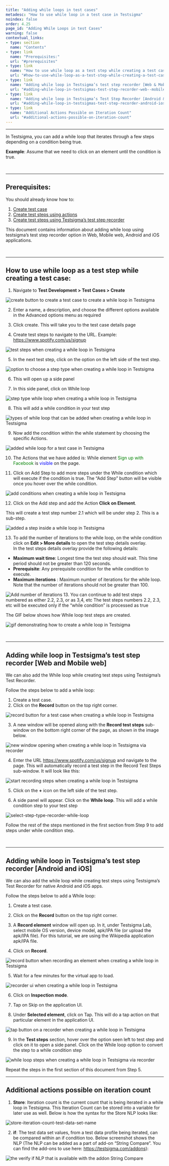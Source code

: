 ```yaml
---
title: "Adding while loops in test cases"
metadesc: "How to use while loop in a test case in Testsigma"
noindex: false
order: 4.25
page_id: "Adding While Loops in test Cases"
warning: false
contextual_links:
- type: section
  name: "Contents"
- type: link
  name: "Prerequisites:"
  url: "#prerequisites"
- type: link
  name: "How to use while loop as a test step while creating a test case:"
  url: "#how-to-use-while-loop-as-a-test-step-while-creating-a-test-case"
- type: link
  name: "Adding while loop in Testsigma’s test step recorder [Web & Mobile web]"
  url: "#adding-while-loop-in-testsigmas-test-step-recorder-web--mobile-web"
- type: link
  name: "Adding while loop in Testsigma’s Test Step Recorder [Android &iOS]"
  url: "#adding-while-loop-in-testsigmas-test-step-recorder-android-ios"
- type: link
  name: "Additional Actions Possible on Iteration Count"
  url: "#additional-actions-possible-on-iteration-count"
---
```


---

In Testsigma, you can add a while loop that iterates through a few steps depending on a condition being true.

**Example**: Assume that we need to click on an element until the condition is true.

&emsp;

---
## **Prerequisites:**

You should already know how to:

 1. [Create test case](https://testsigma.com/docs/test-cases/manage/add-edit-delete/)
 2. [Create test steps using actions](https://testsigma.com/docs/test-cases/create-steps-nl/overview/)
 3. [Create test steps using Testsigma’s test step recorder](https://testsigma.com/docs/test-cases/create-steps-recorder/web-apps/overview/)

This document contains information about adding while loop using testsigma’s test step recorder option in Web, Mobile web, Android and iOS applications.

&emsp;

---
## **How to use while loop as a test step while creating a test case:**

 1. Navigate to **Test Development > Test Cases > Create**

![create button to create a test case to create a while loop in Testsigma](https://s3.amazonaws.com/static-docs.testsigma.com/new_images/test-cases/step-types/while-loop/create-button-test-cases-while-loop.png)

 2. Enter a name, a description, and choose the different options available in the Advanced options menu as required

 3. Click create. This will take you to the test case details page

 4. Create test steps to navigate to the URL. Example: <https://www.spotify.com/us/signup>

![test steps when creating a while loop in Testsigma](https://docs.testsigma.com/images/while-loop/test-steps-while-loop.png)

 5. In the next test step, click on the option on the left side of the test step.

![option to choose a step type when creating a while loop in Testsigma](https://docs.testsigma.com/images/while-loop/option-to-choose-step-type-while-loop.png)

 6. This will open up a side panel

 7. In this side panel, click on While loop

![step type while loop when creating a while loop in Testsigma](https://docs.testsigma.com/images/while-loop/step-type-while-loop.png)

 8. This will add a while condition in your test step

![types of while loop that can be added when creating a while loop in Testsigma](https://docs.testsigma.com/images/while-loop/types-of-while-loop.png)

 9. Now add the condition within the while statement by choosing the specific Actions.

![added while loop for a test case in Testsigma](https://docs.testsigma.com/images/while-loop/added-while-loop.png)

 10. The Actions that we have added is: While element <span Style="color:green">Sign up with Facebook</span> is <span style="color:blue">visible</span> on the page.

 11. Click on Add Step to add more steps under the While condition which will execute if the condition is true. The “Add Step” button will be visible once you hover over the while condition.

![add conditions when creating a while loop in Testsigma](https://docs.testsigma.com/images/while-loop/add-conditions-for-while-loop.png)

 12. Click on the Add step and add the Action   **Click on Element**.

This will create a test step number 2.1 which will be under step 2. This is a sub-step.

![added a step inside a while loop in Testsigma](https://docs.testsigma.com/images/while-loop/added-click-step-inside-a-while-loop.png)

13. To add the number of iterations to the while loop, on the while condition click on **Edit > More details** to open the test step details overlay. <br>
In the test steps details overlay provide the following details:<br>

<ul><li><strong>Maximum wait time</strong>: Longest time the test step should wait. This time period should not be greater than 120 seconds.</li>
          <li><strong>Prerequisite</strong>: Any prerequisite condition for the while condition to execute.</li>
          <li><strong>Maximum iterations</strong> : Maximum number of iterations for the while loop. Note that the number of iterations should not be greater than 100.</li>
</ul>

![Add number of iterations](https://s3.amazonaws.com/static-docs.testsigma.com/new_images/test-management/test-plans/overview/while_loop_test_step_2.png)
 13. You can continue to add test steps numbered as either 2.2, 2.3, or as 3,4, etc
The test steps numbers 2.2, 2.3, etc will be executed only if the “while condition” is processed as true

The GIF below shows how While loop test steps are created.

![gif demonstrating how to create a while loop in Testsigma](https://docs.testsigma.com/images/while-loop/gif-creating-while-loop.gif)

&emsp;

---
## **Adding while loop in Testsigma’s test step recorder [Web and Mobile web]**

We can also add the While loop while creating test steps
using Testsigma’s Test Recorder.

Follow the steps below to add a while loop:

1. Create a test case.
2. Click on the **Record** button on the top right corner.

 ![record button for a test case when creating a while loop in Testsigma](https://docs.testsigma.com/images/while-loop/record-button-for-a-test-case-while-loop.png)

3. A new window will be opened along with the **Record test steps** sub-window on the bottom right corner of the page, as shown in the image below.

![new window opening when creating a while loop in Testsigma via recorder](https://docs.testsigma.com/images/while-loop/new-window-recorder-while-loop.png)

4. Enter the URL <https://www.spotify.com/us/signup> and navigate to the page. This will automatically record a test step in the Record Test Steps sub-window. It will look like this:

![start recording steps when creating a while loop in Testsigma](https://docs.testsigma.com/images/while-loop/to-record-steps-while-loop.png)

5. Click on the **+** icon on the left side of the test step.

6. A side panel will appear. Click on the **While loop**. This will add a while condition step to your test step

![select-step-type-recorder-while-loop](https://docs.testsigma.com/images/while-loop/select-step-type-recorder-while-loop.png)

Follow the rest of the steps mentioned in the first section from Step 9 to add steps under while condition step.

&emsp;

---
## **Adding while loop in Testsigma’s test step recorder [Android and iOS]**

We can also add the while loop while creating test steps using Testsigma’s Test Recorder for native Android and iOS apps.

Follow the steps below to add a While loop:

1. Create a test case.

2. Click on the **Record** button on the top right corner.

3. A **Record element** window will open up. In it, under Testsigma Lab, select mobile OS version, device model, apk/IPA file (or upload the apk/IPA file). For this tutorial, we are using the Wikipedia application apk/IPA file.

4. Click on **Record**.

 ![record button when recording an element when creating a while loop in Testsigma](https://docs.testsigma.com/images/while-loop/record-button-record-element-while-loop.png)

5. Wait for a few minutes for  the virtual app to load.

 ![recorder ui when creating a while loop in Testsigma](https://docs.testsigma.com/images/while-loop/recorder-ui-while-loop.png)

6. Click on **Inspection mode**.

7. Tap on Skip on the application UI.

8. Under **Selected element**, click on Tap. This will do a tap action on that particular element in the application UI.

![tap button on a recorder when creating a while loop in Testsigma](https://docs.testsigma.com/images/while-loop/tap-button-recorder-while-loop.png)

9.  In the **Test steps** section,  hover over the option seen left to test step and click on it to open a side panel. Click on the While loop option to convert the step to a while condition step

![while loop steps when creating a while loop in Testsigma via recorder](https://docs.testsigma.com/images/while-loop/while-loop-steps-recorder.png)

Repeat the steps in the first section of this document from Step 5.

---
## **Additional actions possible on iteration count**

1. **Store**: Iteration count is the current count that is being iterated in a while loop in Testsigma. This Iteration Count can be stored into a variable for later use as well. Below is how the syntax for the Store NLP looks like:

![store-iteration-count-test-data-set-name](https://s3.amazonaws.com/static-docs.testsigma.com/new_images/test-cases/step-types/for-loop/store-iteration-count-test-data-set-name.png)

2. **if**: The test data set values, from a test data profile being iterated, can be compared within an if condition too. Below screenshot shows the NLP (The NLP can be added as a part of add-on “String Compare”. You can find the add-ons to use here: <https://testsigma.com/addons>):

![the verify if NLP that is available with the addon String Compare](https://s3.amazonaws.com/static-docs.testsigma.com/new_images/test-cases/step-types/step-group/verify-with-if-with-string-compare.png)
